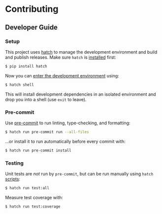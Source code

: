# Contributing

## Developer Guide

### Setup

This project uses [hatch](https://hatch.pypa.io/latest/) to manage the development environment and build and publish releases. Make sure `hatch` is [installed](https://hatch.pypa.io/latest/install/) first:

```bash
$ pip install hatch
```

Now you can [enter the development environment](https://hatch.pypa.io/latest/environment/#entering-environments) using:

```bash
$ hatch shell
```

This will install development dependencies in an isolated environment and drop you into a shell (use `exit` to leave).

### Pre-commit

Use [pre-commit](https://pre-commit.com/) to run linting, type-checking, and formatting:

```bash
$ hatch run pre-commit run --all-files
```

...or install it to run automatically before every commit with:

```bash
$ hatch run pre-commit install
```

### Testing

Unit tests are _not_ run by `pre-commit`, but can be run manually using `hatch` [scripts](https://hatch.pypa.io/latest/config/environment/overview/#scripts):

```bash
$ hatch run test:all
```

Measure test coverage with:

```bash
$ hatch run test:coverage
```
